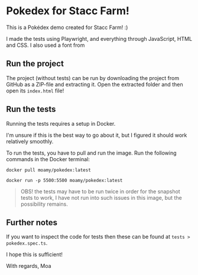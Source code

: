 # Pokedex for Stacc Farm!
This is a Pokédex demo created for Stacc Farm! :) 

I made the tests using Playwright, and everything through JavaScript, HTML and CSS. I also used a font from 

## Run the project
The project (without tests) can be run by downloading the project from GitHub as a ZIP-file and extracting it. Open the extracted folder and then open its `index.html` file!

## Run the tests
Running the tests requires a setup in Docker. 

I'm unsure if this is the best way to go about it, but I figured it should work relatively smoothly.

To run the tests, you have to pull and run the image. Run the following commands in the Docker terminal:

```
docker pull moamy/pokedex:latest
```

```
docker run -p 5500:5500 moamy/pokedex:latest
```

> OBS! the tests may have to be run twice in order for the snapshot tests to work, I have not run into such issues in this image, but the possibility remains. 

## Further notes
If you want to inspect the code for tests then these can be found at `tests > pokedex.spec.ts`. 

I hope this is sufficient!

With regards, 
Moa
